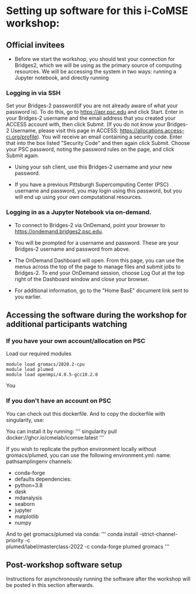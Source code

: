 # Setting up software for this i-CoMSE workshop:

## Official invitees

* Before we start the workshop, you should test your connection for Bridges2, which we will be using as the primary source of computing resources.  We will be accessing the system in two ways: running a Jupyter notebook, and directly running 

### Logging in via SSH

Set your Bridges-2 password(if you are not already aware of what your password is). To do this, go to https://apr.psc.edu and click Start. Enter in your Bridges-2 username and the email address that you created your ACCESS account with, then click Submit. (If you do not know your Bridges-2 Username, please visit this page in ACCESS: https://allocations.access-ci.org/profile). You will receive an email containing a security code. Enter that into the box listed "Security Code" and then again click Submit. Choose your PSC password, noting the password rules on the page, and click Submit again.

* Using your ssh client, use this Bridges-2 username and your new password.

* If you have a previous Pittsburgh Supercomputing Center (PSC) username and password, you may login using this password, but you will end up using your own computational resources. 

### Logging in as a Jupyter Notebook via on-demand.

* To connect to Bridges-2 via OnDemand, point your browser to https://ondemand.bridges2.psc.edu.

* You will be prompted for a username and password.  These are your Bridges-2 username and password from above.

*  The OnDemand Dashboard will open.  From this page, you can use the menus across the top of the page to manage files and submit jobs to Bridges-2.
To end your OnDemand session, choose Log Out at the top right of the Dashboard window and close your browser.

* For additional information, go to the "Home BasE" document link sent to you earlier. 

## Accessing the software during the workshop for additional participants watching

### If you have your own account/allocation on PSC

Load our required modules
``` 
module load gromacs/2020.2-cpu
module load plumed
module load openmpi/4.0.5-gcc10.2.0
```
You 

### If you don't have an account on PSC
You can check out this dockerfile. And to copy the dockerfile with singularity, use:

You can install it by running:
'''
singularity pull docker://ghcr.io/cmelab/icomse:latest
'''

If you wish to replicate the python environment locally without gromacs/plumed, you can use the following environment.yml:
name: pathsamplingenv
channels:
  - conda-forge
  - defaults
dependencies:
  - python=3.8
  - dask
  - mdanalysis
  - seaborn
  - jupyter
  - matplotlib
  - numpy

And to get gromacs/plumed via conda:
'''
	conda install -strict-channel-priority -c \
	    plumed/label/masterclass-2022 -c conda-forge plumed gromacs
'''      

## Post-workshop software setup

Instructions for asynchronously running the software after the workshop will be posted in this section afterwards.
